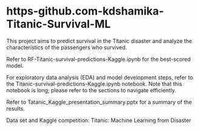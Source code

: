 # https-github.com-kdshamika-Titanic-Survival-ML
This project aims to predict survival in the Titanic disaster and analyze the characteristics of the passengers who survived.

Refer to RF-Titanic-survival-predictions-Kaggle.ipynb for the best-scored model.

For exploratory data analysis (EDA) and model development steps, refer to the Titanic-survival-predictions-Kaggle.ipynb notebook. Note that this notebook is long; please refer to the sections to navigate efficiently.

Refer to Tatanic_Kaggle_presentation_summary.pptx for a summary of the results.

Data set and Kaggle competition: Titanic: Machine Learning from Disaster
